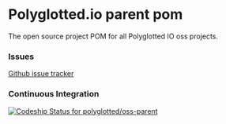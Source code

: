 # Polyglotted.io parent pom

The open source project POM for all Polyglotted IO oss projects.

### Issues
[Github issue tracker](https://github.com/polyglotted/oss-parent/issues)

### Continuous Integration
[ ![Codeship Status for polyglotted/oss-parent](https://codeship.com/projects/f6332a20-f769-0132-fffb-0a7c61a62d77/status?branch=master)](https://codeship.com/projects/86370)
